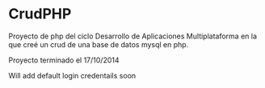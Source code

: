 # CrudPHP

Proyecto de php del ciclo Desarrollo de Aplicaciones Multiplataforma en la que creé un crud de una base de datos mysql en php.

Proyecto terminado el 17/10/2014

Will add default login credentails soon
